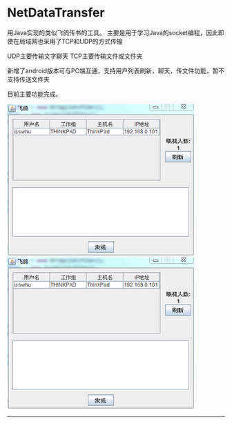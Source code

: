 NetDataTransfer
===============

用Java实现的类似飞鸽传书的工具。
主要是用于学习Java的socket编程，因此即使在局域网也采用了TCP和UDP的方式传输

UDP主要传输文字聊天
TCP主要传输文件或文件夹

新增了android版本可与PC端互通，支持用户列表刷新，聊天，传文件功能，暂不支持传送文件夹

目前主要功能完成。

![image](https://github.com/isswanging/NetDataTransfer/blob/dev/img-folder/PC%E7%95%8C%E9%9D%A2.png)
![image](https://github.com/isswanging/NetDataTransfer/blob/dev/img-folder/PC%E7%95%8C%E9%9D%A2.png)

-----------------------------
